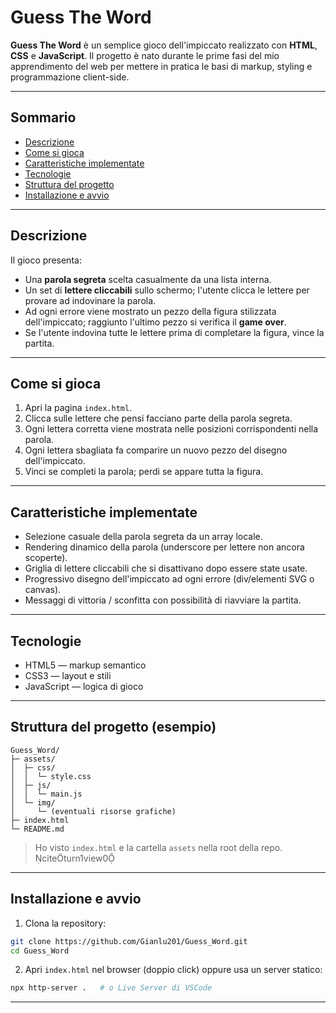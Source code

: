 # Guess The Word

**Guess The Word** è un semplice gioco dell'impiccato realizzato con **HTML**, **CSS** e **JavaScript**. Il progetto è nato durante le prime fasi del mio apprendimento del web per mettere in pratica le basi di markup, styling e programmazione client-side.

---

## Sommario
- [Descrizione](#descrizione)  
- [Come si gioca](#come-si-gioca)  
- [Caratteristiche implementate](#caratteristiche-implementate)  
- [Tecnologie](#tecnologie)  
- [Struttura del progetto](#struttura-del-progetto)  
- [Installazione e avvio](#installazione-e-avvio)  

---

## Descrizione
Il gioco presenta:
- Una **parola segreta** scelta casualmente da una lista interna.  
- Un set di **lettere cliccabili** sullo schermo; l'utente clicca le lettere per provare ad indovinare la parola.  
- Ad ogni errore viene mostrato un pezzo della figura stilizzata dell'impiccato; raggiunto l'ultimo pezzo si verifica il **game over**.  
- Se l'utente indovina tutte le lettere prima di completare la figura, vince la partita.

---

## Come si gioca
1. Apri la pagina `index.html`.  
2. Clicca sulle lettere che pensi facciano parte della parola segreta.  
3. Ogni lettera corretta viene mostrata nelle posizioni corrispondenti nella parola.  
4. Ogni lettera sbagliata fa comparire un nuovo pezzo del disegno dell'impiccato.  
5. Vinci se completi la parola; perdi se appare tutta la figura.

---

## Caratteristiche implementate
- Selezione casuale della parola segreta da un array locale.  
- Rendering dinamico della parola (underscore per lettere non ancora scoperte).  
- Griglia di lettere cliccabili che si disattivano dopo essere state usate.  
- Progressivo disegno dell'impiccato ad ogni errore (div/elementi SVG o canvas).  
- Messaggi di vittoria / sconfitta con possibilità di riavviare la partita.

---

## Tecnologie
- HTML5 — markup semantico
- CSS3 — layout e stili  
- JavaScript — logica di gioco  

---

## Struttura del progetto (esempio)
```
Guess_Word/
├─ assets/
│  ├─ css/
│  │  └─ style.css
│  ├─ js/
│  │  └─ main.js
│  └─ img/
│     └─ (eventuali risorse grafiche)
├─ index.html
└─ README.md
```
> Ho visto `index.html` e la cartella `assets` nella root della repo. citeturn1view0

---

## Installazione e avvio
1. Clona la repository:
```bash
git clone https://github.com/Gianlu201/Guess_Word.git
cd Guess_Word
```
2. Apri `index.html` nel browser (doppio click) oppure usa un server statico:
```bash
npx http-server .   # o Live Server di VSCode
```

---

